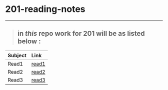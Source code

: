 # 201-reading-notes

---

> ## in *this* repo work for **201** will be as listed below :

| Subject                       | Link 
|------------------------------ |:---------------------------
|Read1                          |[read1](https://ihab1990.github.io/201-reading-notes/read1)
|Read2                          |[read2](https://ihab1990.github.io/201-reading-notes/class-02)
|Read3                          |[read3](https://ihab1990.github.io/201-reading-notes/read3)